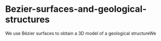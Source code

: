 # Bezier-surfaces-and-geological-structures
We use Bézier surfaces to obtain a 3D model of a geological structureWe
